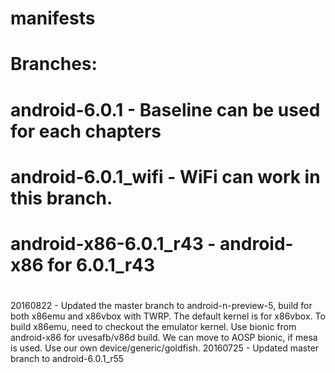 #
# manifests
# Branches:
# android-6.0.1         - Baseline can be used for each chapters
# android-6.0.1_wifi    - WiFi can work in this branch.
# android-x86-6.0.1_r43 - android-x86 for 6.0.1_r43
#
20160822 - Updated the master branch to android-n-preview-5, build for both x86emu and x86vbox with TWRP.
           The default kernel is for x86vbox. To build x86emu, need to checkout the emulator kernel.
           Use bionic from android-x86 for uvesafb/v86d build. We can move to AOSP bionic, if mesa is used.
           Use our own device/generic/goldfish.
20160725 - Updated master branch to android-6.0.1_r55
